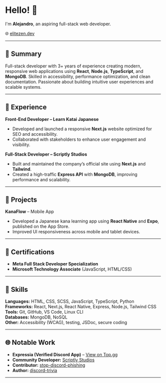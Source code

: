 # Hello! 👋  
I'm **Alejandro**, an aspiring full-stack web developer.  

🌐 [elitezen.dev](https://elitezen.dev)

---

## 🧭 Summary

Full-stack developer with 3+ years of experience creating modern, responsive web applications using **React**, **Node.js**, **TypeScript**, and **MongoDB**. Skilled in accessibility, performance optimization, and clean documentation. Passionate about building intuitive user experiences and scalable systems.

---

## 💼 Experience

**Front-End Developer – Learn Katai Japanese**  
- Developed and launched a responsive **Next.js** website optimized for SEO and accessibility.  
- Collaborated with stakeholders to enhance user engagement and visibility.  

**Full-Stack Developer – Scriptly Studios**  
- Built and maintained the company’s official site using **Next.js** and **Tailwind**.  
- Created a high-traffic **Express API** with **MongoDB**, improving performance and scalability.  

---

## 🚀 Projects

**KanaFlow** – Mobile App  
- Developed a Japanese kana learning app using **React Native** and **Expo**, published on the App Store.  
- Improved UI responsiveness across mobile and tablet devices.  

---

## 📜 Certifications

- **Meta Full Stack Developer Specialization**  
- **Microsoft Technology Associate** (JavaScript, HTML/CSS)

---

## 🧰 Skills

**Languages:** HTML, CSS, SCSS, JavaScript, TypeScript, Python  
**Frameworks:** React, Next.js, React Native, Express, Node.js, Tailwind CSS  
**Tools:** Git, GitHub, VS Code, Linux CLI  
**Databases:** MongoDB, NoSQL  
**Other:** Accessibility (WCAG), testing, JSDoc, secure coding  

---

## 🌐 Notable Work

- **Expressia (Verified Discord App)** – [View on Top.gg](https://top.gg/bot/1162922049707192421)  
- **Community Developer:** [Scriptly Studios](https://scriptlystudios.com)  
- **Contributor:** [stop-discord-phishing](https://github.com/nikolaischunk/stop-discord-phishing)  
- **Author:** [discord-trivia](https://elitezen.github.io/discord-trivia-website/)  

---
